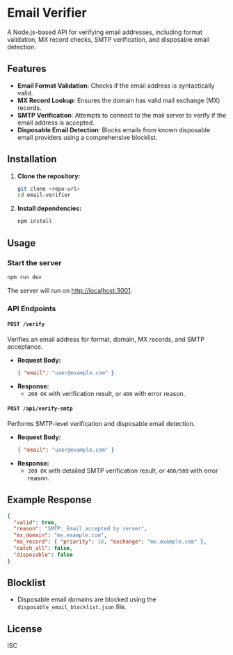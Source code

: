 # Email Verifier

A Node.js-based API for verifying email addresses, including format validation, MX record checks, SMTP verification, and disposable email detection.

## Features
- **Email Format Validation**: Checks if the email address is syntactically valid.
- **MX Record Lookup**: Ensures the domain has valid mail exchange (MX) records.
- **SMTP Verification**: Attempts to connect to the mail server to verify if the email address is accepted.
- **Disposable Email Detection**: Blocks emails from known disposable email providers using a comprehensive blocklist.

## Installation

1. **Clone the repository:**
   ```bash
   git clone <repo-url>
   cd email-verifier
   ```
2. **Install dependencies:**
   ```bash
   npm install
   ```

## Usage

### Start the server
```bash
npm run dev
```
The server will run on [http://localhost:3001](http://localhost:3001).

### API Endpoints

#### `POST /verify`
Verifies an email address for format, domain, MX records, and SMTP acceptance.

- **Request Body:**
  ```json
  { "email": "user@example.com" }
  ```
- **Response:**
  - `200 OK` with verification result, or `400` with error reason.

#### `POST /api/verify-smtp`
Performs SMTP-level verification and disposable email detection.

- **Request Body:**
  ```json
  { "email": "user@example.com" }
  ```
- **Response:**
  - `200 OK` with detailed SMTP verification result, or `400/500` with error reason.

## Example Response
```json
{
  "valid": true,
  "reason": "SMTP: Email accepted by server",
  "mx_domain": "mx.example.com",
  "mx_record": { "priority": 10, "exchange": "mx.example.com" },
  "catch_all": false,
  "disposable": false
}
```

## Blocklist
- Disposable email domains are blocked using the `disposable_email_blocklist.json` file.

## License

ISC

